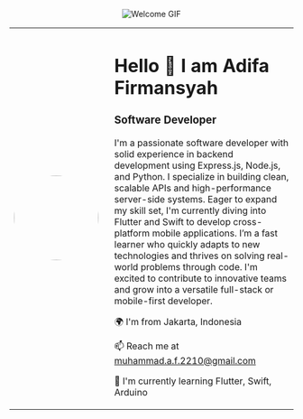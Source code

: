 <p align="center">
  <img src="https://user-images.githubusercontent.com/74038190/225813708-98b745f2-7d22-48cf-9150-083f1b00d6c9.gif" alt="Welcome GIF" />
</p>

<table>
  <tr>
    <td>
      <!-- Replace the image URL with your actual profile picture -->
      <img src="https://github.com/user-attachments/assets/425563b0-f70e-483a-8d36-b1c7b53707b4" width="150" style="border-radius: 100%;" />
    </td>
    <td style="padding-left: 20px;">
      <h1>Hello 👋 I am Adifa Firmansyah</h1>
      <h3>Software Developer</h3>
      <p>
        I'm a passionate software developer with solid experience in backend development using Express.js, Node.js, and Python. I specialize in building clean, scalable APIs and high-performance server-side systems. Eager to expand my skill set, I'm currently diving into Flutter and Swift to develop cross-platform mobile applications. I’m a fast learner who quickly adapts to new technologies and thrives on solving real-world problems through code. I'm excited to contribute to innovative teams and grow into a versatile full-stack or mobile-first developer.
      </p>
      <p>🌍 I'm from Jakarta, Indonesia</p>
      <p>📫 Reach me at <a href="mail to:muhammad.a.f.2210@gmail.com">muhammad.a.f.2210@gmail.com</a></p>
      <p>🌱 I'm currently learning Flutter, Swift, Arduino</p>
    </td>
  </tr>
</table>


